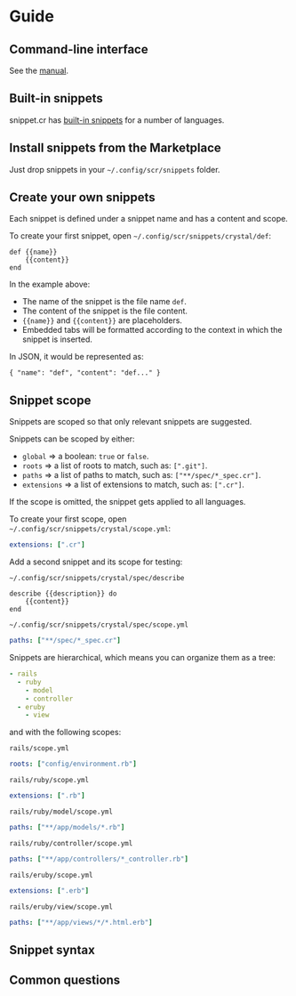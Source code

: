 # Guide

## Command-line interface

See the [manual].

[Manual]: manual.md

## Built-in snippets

snippet.cr has [built-in snippets] for a number of languages.

[Built-in snippets]: ../share/scr/snippets

## Install snippets from the Marketplace

Just drop snippets in your `~/.config/scr/snippets` folder.

## Create your own snippets

Each snippet is defined under a snippet name and has a content and scope.

To create your first snippet, open `~/.config/scr/snippets/crystal/def`:

```
def {{name}}
	{{content}}
end
```

In the example above:

- The name of the snippet is the file name `def`.
- The content of the snippet is the file content.
- `{{name}}` and `{{content}}` are placeholders.
- Embedded tabs will be formatted according to the context in which the snippet is inserted.

In JSON, it would be represented as:

```
{ "name": "def", "content": "def..." }
```

## Snippet scope

Snippets are scoped so that only relevant snippets are suggested.

Snippets can be scoped by either:

- `global` ⇒ a boolean: `true` or `false`.
- `roots` ⇒ a list of roots to match, such as: `[".git"]`.
- `paths` ⇒ a list of paths to match, such as: `["**/spec/*_spec.cr"]`.
- `extensions` ⇒ a list of extensions to match, such as: `[".cr"]`.

If the scope is omitted, the snippet gets applied to all languages.

To create your first scope, open `~/.config/scr/snippets/crystal/scope.yml`:

``` yaml
extensions: [".cr"]
```

Add a second snippet and its scope for testing:

`~/.config/scr/snippets/crystal/spec/describe`

```
describe {{description}} do
	{{content}}
end
```

`~/.config/scr/snippets/crystal/spec/scope.yml`

``` yaml
paths: ["**/spec/*_spec.cr"]
```

Snippets are hierarchical, which means you can organize them as a tree:

``` yaml
- rails
  - ruby
    - model
    - controller
  - eruby
    - view
```

and with the following scopes:

`rails/scope.yml`

``` yaml
roots: ["config/environment.rb"]
```

`rails/ruby/scope.yml`

``` yaml
extensions: [".rb"]
```

`rails/ruby/model/scope.yml`

``` yaml
paths: ["**/app/models/*.rb"]
```

`rails/ruby/controller/scope.yml`

``` yaml
paths: ["**/app/controllers/*_controller.rb"]
```

`rails/eruby/scope.yml`

``` yaml
extensions: [".erb"]
```

`rails/eruby/view/scope.yml`

``` yaml
paths: ["**/app/views/*/*.html.erb"]
```

## Snippet syntax
## Common questions
